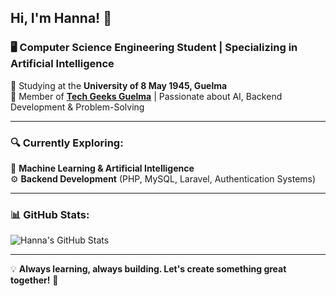 ## Hi, I'm Hanna! 🚀

### 🖥️ **Computer Science Engineering Student** | Specializing in **Artificial Intelligence**
📍 Studying at the **University of 8 May 1945, Guelma**  
🚀 Member of [**Tech Geeks Guelma**](https://www.linkedin.com/company/techgeeks-guelma/posts/?feedView=all) | Passionate about AI, Backend Development & Problem-Solving  

---

### 🔍 **Currently Exploring:**
🧠 **Machine Learning & Artificial Intelligence**  
⚙️ **Backend Development** (PHP, MySQL, Laravel, Authentication Systems)  

---

### 📊 **GitHub Stats:**
![Hanna's GitHub Stats](https://github-readme-stats.vercel.app/api?username=BG-Hanna&show_icons=true&theme=radical)

---

💡 **Always learning, always building. Let's create something great together!** 🚀
